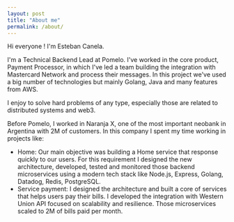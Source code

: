 ```yaml
---
layout: post
title: "About me"
permalink: /about/
---
```


Hi everyone ! I'm Esteban Canela.

I'm a Technical Backend Lead at Pomelo. I've worked in the core product, Payment Processor, in which I've led a team building the integration with Mastercard Network and process their messages.
In this project we've used a big number of technologies but mainly Golang, Java and many features from AWS.

I enjoy to solve hard problems of any type, especially those are related to distributed systems and web3.

Before Pomelo, I worked in Naranja X, one of the most important neobank in Argentina with 2M of customers.
In this company I spent my time working in projects like:

- Home: Our main objective was building a Home service that response quickly to our users. For this requirement I designed the new architecture, developed, tested and monitored those backend microservices using a modern tech stack like Node.js, Express, Golang, Datadog, Redis, PostgreSQL.
- Service payment: I designed the architecture and built a core of services that helps users pay their bills. I developed the integration with Western Union API focused on scalability and resilience. Those microservices scaled to 2M of bills paid per month.
